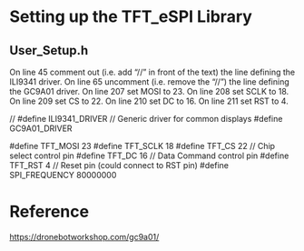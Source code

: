 # Setting up the TFT_eSPI Library

## User_Setup.h

On line 45 comment out (i.e. add “//” in front of the text) the line defining the ILI9341 driver.
On line 65 uncomment (i.e. remove the “//”) the line defining the GC9A01 driver.
On line 207 set MOSI to 23.
On line 208 set SCLK to 18.
On line 209 set CS to 22.
On line 210 set DC to 16.
On line 211 set RST to 4.


// #define ILI9341_DRIVER       // Generic driver for common displays
 #define GC9A01_DRIVER

 #define TFT_MOSI 23
 #define TFT_SCLK 18
 #define TFT_CS   22  // Chip select control pin
 #define TFT_DC   16  // Data Command control pin
 #define TFT_RST   4  // Reset pin (could connect to RST pin)
 #define SPI_FREQUENCY  80000000

# Reference
https://dronebotworkshop.com/gc9a01/
